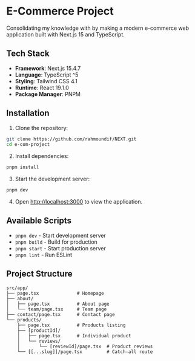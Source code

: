 # E-Commerce Project

Consolidating my knowledge with by making a modern e-commerce web application built with Next.js 15 and TypeScript.

## Tech Stack

- **Framework**: Next.js 15.4.7
- **Language**: TypeScript ^5
- **Styling**: Tailwind CSS 4.1
- **Runtime**: React 19.1.0
- **Package Manager**: PNPM

## Installation

1. Clone the repository:
```bash
git clone https://github.com/rahmoundif/NEXT.git
cd e-com-project
```

2. Install dependencies:
```bash
pnpm install
```

3. Start the development server:
```bash
pnpm dev
```

4. Open [http://localhost:3000](http://localhost:3000) to view the application.

## Available Scripts

- `pnpm dev` - Start development server
- `pnpm build` - Build for production
- `pnpm start` - Start production server
- `pnpm lint` - Run ESLint

## Project Structure

```
src/app/
├── page.tsx              # Homepage
├── about/
│   ├── page.tsx          # About page
│   └── team/page.tsx     # Team page
├── contact/page.tsx      # Contact page
└── products/
    ├── page.tsx          # Products listing
    ├── [productId]/
    │   ├── page.tsx      # Individual product
    │   └── reviews/
    │       └── [reviewId]/page.tsx  # Product reviews
    └── [[...slug]]/page.tsx         # Catch-all route
```